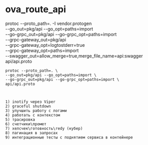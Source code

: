 # ova_route_api

protoc --proto_path=. -I vendor.protogen \
	--go_out=pkg/api --go_opt=paths=import \
	--go-grpc_out=pkg/api --go-grpc_opt=paths=import \
	--grpc-gateway_out=pkg/api \
	--grpc-gateway_opt=logtostderr=true \
	--grpc-gateway_opt=paths=import \
	--swagger_out=allow_merge=true,merge_file_name=api:swagger \
	api/api.proto



    protoc --proto_path=. \
	--go_out=pkg/api --go_opt=paths=import \
	--go-grpc_out=pkg/api --go-grpc_opt=paths=import \
	api/api.proto



	1) inotify через Viper
	2) graceful shutdown
	3) улучшить работу с логами
	4) работать с контекстом
	5) трасировка
	6) счетчики\промет
	7) хелсчек\готовность\redy (кубер)
	8) пагинация в запросах
	9) интеграционные тесты с поднятием сервиса в контейнере